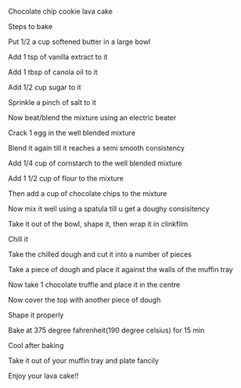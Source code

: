 Chocolate chip cookie lava cake

Steps to bake

Put 1/2 a cup softened butter in a large bowl

Add 1 tsp of vanilla extract to it

Add 1 tbsp of canola oil to it

Add 1/2 cup sugar to it

Sprinkle a pinch of salt to it

Now beat/blend the mixture using an electric beater

Crack 1 egg in the well blended mixture

Blend it again till it reaches a semi smooth consistency

Add 1/4 cup of cornstarch to the well blended mixture

Add 1 1/2 cup of flour to the mixture

Then add a cup of chocolate chips to the mixture

Now mix it well using a spatula till u get a doughy consisitency

Take it out of the bowl, shape it, then wrap it in clinkfilm

Chill it

Take the chilled dough and cut it into a number of pieces

Take a piece of dough and place it against the walls of the muffin tray

Now take 1 chocolate truffle and place it in the centre

Now cover the top with another piece of dough

Shape it properly

Bake at 375 degree fahrenheit(190 degree celsius) for 15 min

Cool after baking

Take it out of your muffin tray and plate fancily

Enjoy your lava cake!!
